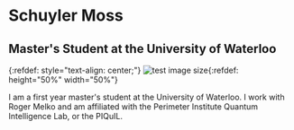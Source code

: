 # Schuyler Moss
## Master's Student at the University of Waterloo 

{:refdef: style="text-align: center;"}
![test image size](/pictures/gradpic.jpg){:refdef: height="50%" width="50%"}



I am a first year master's student at the University of Waterloo. I work with Roger Melko and am affiliated with the Perimeter Institute Quantum Intelligence Lab, or the PIQuIL.
